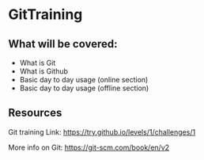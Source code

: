 # GitTraining

## What will be covered:

- What is Git
- What is Github
- Basic day to day usage (online section)
- Basic day to day usage (offline section)

## Resources

Git training Link: https://try.github.io/levels/1/challenges/1

More info on Git: https://git-scm.com/book/en/v2
